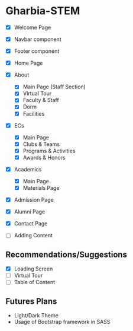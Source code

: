 # Gharbia-STEM

- [x] Welcome Page
- [x] Navbar component
- [x] Footer component
- [x] Home Page
- [x] About
  - [x] Main Page (Staff Section)
  - [x] Virtual Tour
  - [x] Faculty & Staff
  - [x] Dorm
  - [x] Facilities
- [x] ECs
  - [x] Main Page
  - [x] Clubs & Teams
  - [x] Programs & Activities
  - [x] Awards & Honors
- [x] Academics
  - [x] Main Page
  - [x] Materials Page
- [x] Admission Page
- [x] Alumni Page
- [x] Contact Page

- [ ] Adding Content

## Recommendations/Suggestions

- [x] Loading Screen
- [ ] Virtual Tour
- [ ] Table of Content

## Futures Plans

- Light/Dark Theme
- Usage of Bootstrap framework in SASS
